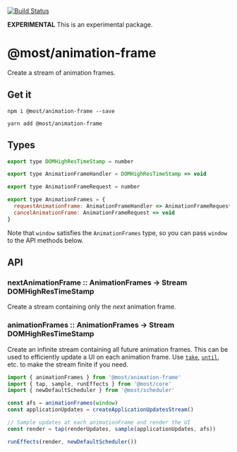 [![Build Status](https://travis-ci.org/mostjs/x-animation-frame.svg?branch=master)](https://travis-ci.org/mostjs/x-animation-frame)

**EXPERIMENTAL** This is an experimental package.

# @most/animation-frame

Create a stream of animation frames.

## Get it

`npm i @most/animation-frame --save`

`yarn add @most/animation-frame`

## Types

```js
export type DOMHighResTimeStamp = number

export type AnimationFrameHandler = DOMHighResTimeStamp => void

export type AnimationFrameRequest = number

export type AnimationFrames = {
  requestAnimationFrame: AnimationFrameHandler => AnimationFrameRequest,
  cancelAnimationFrame: AnimationFrameRequest => void
}
```

Note that `window` satisfies the `AnimationFrames` type, so you can pass `window` to the API methods below.

## API

### nextAnimationFrame :: AnimationFrames &rarr; Stream DOMHighResTimeStamp

Create a stream containing only the _next_ animation frame.

### animationFrames :: AnimationFrames &rarr; Stream DOMHighResTimeStamp

Create an infinite stream containing all future animation frames.  This can be used to efficiently update a UI on each animation frame.  Use [`take`](http://mostcore.readthedocs.io/en/latest/api.html#take), [`until`](http://mostcore.readthedocs.io/en/latest/api.html#until), etc. to make the stream finite if you need.

```js
import { animationFrames } from '@most/animation-frame'
import { tap, sample, runEffects } from '@most/core'
import { newDefaultScheduler } from '@most/scheduler'

const afs = animationFrames(window)
const applicationUpdates = createApplicationUpdatesStream()

// Sample updates at each animationFrame and render the UI
const render = tap(renderUpdates, sample(applicationUpdates, afs))

runEffects(render, newDefaultScheduler())

